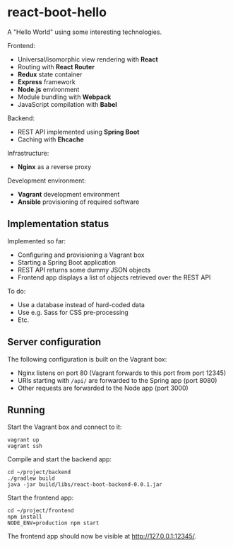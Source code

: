 # react-boot-hello

A "Hello World" using some interesting technologies.

Frontend:

* Universal/isomorphic view rendering with **React**
* Routing with **React Router**
* **Redux** state container
* **Express** framework
* **Node.js** environment
* Module bundling with **Webpack**
* JavaScript compilation with **Babel**

Backend:

* REST API implemented using **Spring Boot**
* Caching with **Ehcache**

Infrastructure:

* **Nginx** as a reverse proxy

Development environment:

* **Vagrant** development environment
* **Ansible** provisioning of required software


## Implementation status

Implemented so far:

* Configuring and provisioning a Vagrant box
* Starting a Spring Boot application
* REST API returns some dummy JSON objects
* Frontend app displays a list of objects retrieved over the REST API

To do:

* Use a database instead of hard-coded data
* Use e.g. Sass for CSS pre-processing
* Etc.


## Server configuration

The following configuration is built on the Vagrant box:

* Nginx listens on port 80 (Vagrant forwards to this port from port 12345)
* URIs starting with `/api/` are forwarded to the Spring app (port 8080)
* Other requests are forwarded to the Node app (port 3000)


## Running

Start the Vagrant box and connect to it:

    vagrant up
    vagrant ssh

Compile and start the backend app:

    cd ~/project/backend
    ./gradlew build
    java -jar build/libs/react-boot-backend-0.0.1.jar

Start the frontend app:

    cd ~/project/frontend
    npm install
    NODE_ENV=production npm start

The frontend app should now be visible at <http://127.0.0.1:12345/>.
